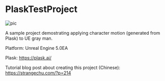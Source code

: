 # PlaskTestProject
 
![pic](https://i1.wp.com/strangechu.com/wp-content/uploads/2022/01/battle.png)
 
A sample project demostrating applying character motion (generated from Plask) to UE gray man.
 
Platform: Unreal Engine 5.0EA

Plask:
https://plask.ai/

Tutorial blog post about creating this project (Chinese):
https://strangechu.com/?p=214
